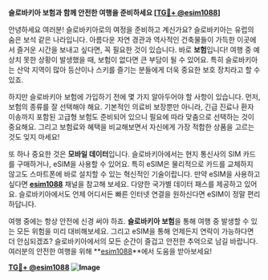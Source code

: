 **슬로바키아 보험과 함께 안전한 여행을 준비하세요 [[TG💪+ @esim1088](https://t.me/s/esim1088)]**

안녕하세요 여러분! 슬로바키아로의 여정을 준비하고 계신가요? 슬로바키아는 유럽의 숨은 보석 같은 나라입니다. 아름다운 자연 경관과 역사적인 건축물들이 가득한 이곳에서 즐거운 시간을 보내고 싶다면, 꼭 필요한 것이 있습니다. 바로 **보험**입니다! 여행 중 예상치 못한 상황이 발생했을 때, 보험이 없다면 큰 부담이 될 수 있어요. 특히 슬로바키아는 산악 지역이 많아 등산이나 스키를 즐기는 분들에게 더욱 중요한 보호 장치라고 할 수 있죠.

하지만 슬로바키아 보험에 가입하기 전에 몇 가지 알아두어야 할 사항이 있습니다. 먼저, 보험의 종류를 잘 선택해야 해요. 기본적인 의료비 보장뿐만 아니라, 긴급 진료나 환자 이송까지 포함된 고급형 보험도 준비되어 있으니 필요에 따라 맞춤으로 선택하는 것이 중요해요. 그리고 보험료와 혜택을 비교해보면서 자신에게 가장 적합한 상품을 고르는 것도 잊지 마세요!

또 하나 중요한 것은 **모바일 데이터**입니다. 슬로바키아에서는 현지 통신사의 SIM 카드를 구매하거나, eSIM을 사용할 수 있어요. 특히 eSIM은 물리적으로 카드를 교체하지 않고도 스마트폰에 바로 설치할 수 있는 혁신적인 기술이랍니다. 만약 eSIM을 사용하고 싶다면 **[esim1088](https://t.me/s/esim1088)** 채널을 참고해 보세요. 다양한 국가별 데이터 패스를 제공하고 있어요. 슬로바키아에서도 언제 어디서든 빠른 인터넷 연결을 원하신다면 eSIM이 정말 편리하답니다.

여행 중에는 항상 안전에 신경 써야 하죠. **슬로바키아 보험**을 통해 여행 중 발생할 수 있는 모든 위험을 미리 대비해보세요. 그리고 eSIM을 통해 언제든지 연락이 가능하다면 더 안심되겠죠? 슬로바키아에서의 모든 순간이 즐겁고 안전한 추억으로 남길 바랍니다. 여러분의 안전한 여행을 위해 **[esim1088](https://t.me/s/esim1088)**에서 도움을 받아보세요! 

**[TG💪+ @esim1088](https://t.me/s/esim1088) ![Image](https://i.postimg.cc/Y0z9fWf4/image.png)**